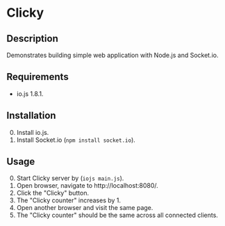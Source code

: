 # Clicky #

## Description ##

Demonstrates building simple web application with Node.js and Socket.io.

## Requirements ##

* io.js 1.8.1.

## Installation ##

0. Install io.js.
1. Install Socket.io (`npm install socket.io`).

## Usage ##

0. Start Clicky server by (`iojs main.js`).
1. Open browser, navigate to http://localhost:8080/.
2. Click the "Clicky" button.
3. The "Clicky counter" increases by 1.
4. Open another browser and visit the same page.
5. The "Clicky counter" should be the same across all connected clients.